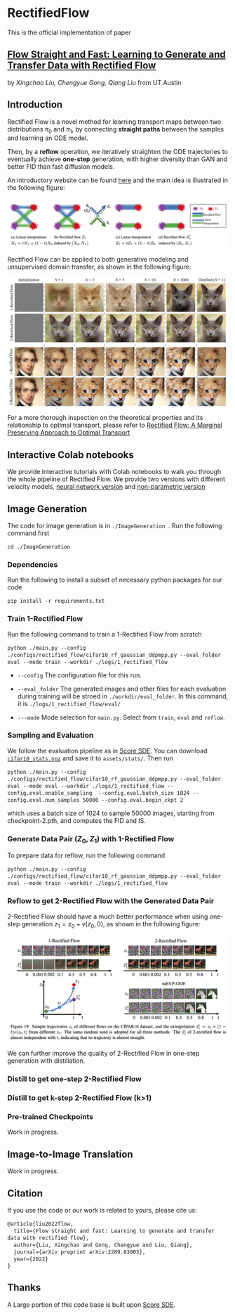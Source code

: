# RectifiedFlow

This is the official implementation of paper 
## [Flow Straight and Fast: Learning to Generate and Transfer Data with Rectified Flow](https://arxiv.org/abs/2209.03003) 
by *Xingchao Liu, Chengyue Gong, Qiang Liu* from UT Austin

## Introduction

Rectified Flow is a novel method for learning transport maps between two distributions $\pi_0$ and $\pi_1$, by connecting **straight paths** between the samples and learning an ODE model.

Then, by a **reflow** operation, we iteratively straighten the ODE trajectories to eventually achieve **one-step** generation, with higher diversity than GAN and better FID than fast diffusion models.

An introductory website can be found [here](https://www.cs.utexas.edu/~lqiang/rectflow/html/intro.html) and the main idea is illustrated in the following figure:

![](github_misc/intro_two_gauss.png)

Rectified Flow can be applied to both generative modeling and unsupervised domain transfer, as shown in the following figure:

![](github_misc/intro_rf.jpeg)

For a more thorough inspection on the theoretical properties and its relationship to optimal transport, please refer to [Rectified Flow: A Marginal Preserving Approach to Optimal Transport](https://arxiv.org/abs/2209.14577)

## Interactive Colab notebooks
We provide interactive tutorials with Colab notebooks to walk you through the whole pipeline of Rectified Flow. We provide two versions with different velocity models, [neural network version](https://colab.research.google.com/drive/1CyUP5xbA3pjH55HDWOA8vRgk2EEyEl_P?usp=sharing) and [non-parametric version](https://colab.research.google.com/drive/1g8Fm_S4BqrDaG2eHI3sDulBD3WbK2D_V?usp=sharing)

## Image Generation

The code for image generation is in ```./ImageGeneration ```. Run the following command first

```
cd ./ImageGeneration
```

### Dependencies
Run the following to install a subset of necessary python packages for our code

```
pip install -r requirements.txt
```

### Train 1-Rectified Flow
Run the following command to train a 1-Rectified Flow from scratch

```
python ./main.py --config ./configs/rectified_flow/cifar10_rf_gaussian_ddpmpp.py --eval_folder eval --mode train --workdir ./logs/1_rectified_flow
```

* ```--config``` The configuration file for this run.

* ```--eval_folder``` The generated images and other files for each evaluation during training will be stroed in ```./workdir/eval_folder```. In this command, it is ```./logs/1_rectified_flow/eval/```

* ```---mode``` Mode selection for ```main.py```. Select from ```train```, ```eval``` and ```reflow```.

### Sampling and Evaluation

We follow the evaluation pipeline as in [Score SDE](https://github.com/yang-song/score_sde_pytorch). You can download [`cifar10_stats.npz`](https://drive.google.com/file/d/14UB27-Spi8VjZYKST3ZcT8YVhAluiFWI/view?usp=sharing) and save it to `assets/stats/`. 
Then run

```
python ./main.py --config ./configs/rectified_flow/cifar10_rf_gaussian_ddpmpp.py --eval_folder eval --mode eval --workdir ./logs/1_rectified_flow --config.eval.enable_sampling  --config.eval.batch_size 1024 --config.eval.num_samples 50000 --config.eval.begin_ckpt 2
```

which uses a batch size of 1024 to sample 50000 images, starting from checkpoint-2.pth, and computes the FID and IS.

### Generate Data Pair $(Z_0, Z_1)$ with 1-Rectified Flow

To prepare data for reflow, run the following command
```
python ./main.py --config ./configs/rectified_flow/cifar10_rf_gaussian_ddpmpp.py --eval_folder eval --mode train --workdir ./logs/1_rectified_flow
```


### Reflow to get 2-Rectified Flow with the Generated Data Pair

2-Rectified Flow should have a much better performance when using one-step generation $z_1=z_0 + v(z_0, 0)$, as shown in the following figure:

![](github_misc/intro_cifar.png)

We can further improve the quality of 2-Rectified Flow in one-step generation with distillation.

### Distill to get one-step 2-Rectified Flow 


### Distill to get k-step 2-Rectified Flow (k>1)


### Pre-trained Checkpoints
Work in progress.

## Image-to-Image Translation

Work in progress.

## Citation
If you use the code or our work is related to yours, please cite us:
```
@article{liu2022flow,
  title={Flow straight and fast: Learning to generate and transfer data with rectified flow},
  author={Liu, Xingchao and Gong, Chengyue and Liu, Qiang},
  journal={arXiv preprint arXiv:2209.03003},
  year={2022}
}
```

## Thanks
A Large portion of this code base is built upon [Score SDE](https://github.com/yang-song/score_sde_pytorch).
